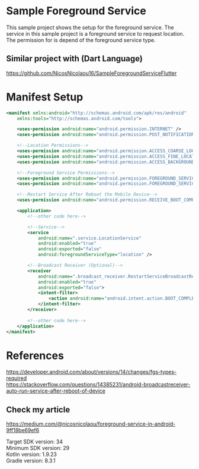# Sample Foreground Service
This sample project shows the setup for the foreground service. The service in this sample project is a foreground service to request location.
The permission for <uses-permission android:name="android.permission.FOREGROUND_SERVICE_LOCATION" /> is depend of the foreground service type.

## Similar project with (Dart Language)

https://github.com/NicosNicolaou16/SampleForegroundServiceFlutter <br />

# Manifest Setup
```xml
<manifest xmlns:android="http://schemas.android.com/apk/res/android"
    xmlns:tools="http://schemas.android.com/tools">

    <uses-permission android:name="android.permission.INTERNET" />
    <uses-permission android:name="android.permission.POST_NOTIFICATIONS" />

    <!--Location Permissions-->
    <uses-permission android:name="android.permission.ACCESS_COARSE_LOCATION" />
    <uses-permission android:name="android.permission.ACCESS_FINE_LOCATION" />
    <uses-permission android:name="android.permission.ACCESS_BACKGROUND_LOCATION" />

    <!--Foreground Service Permissions-->
    <uses-permission android:name="android.permission.FOREGROUND_SERVICE" />
    <uses-permission android:name="android.permission.FOREGROUND_SERVICE_LOCATION" />

    <!--Restart Service After Reboot the Mobile Device-->
    <uses-permission android:name="android.permission.RECEIVE_BOOT_COMPLETED" />

    <application>
        <!--other code here-->

        <!--Service-->
        <service
            android:name=".service.LocationService"
            android:enabled="true"
            android:exported="false"
            android:foregroundServiceType="location" />

        <!--Broadcast Receiver (Optional)-->
        <receiver
            android:name=".broadcast_receiver.RestartServiceBroadcastReceiver"
            android:enabled="true"
            android:exported="false">
            <intent-filter>
                <action android:name="android.intent.action.BOOT_COMPLETED" />
            </intent-filter>
        </receiver>
        
        <!--other code here-->
    </application>
</manifest>
```

# References
https://developer.android.com/about/versions/14/changes/fgs-types-required <br />
https://stackoverflow.com/questions/14385231/android-broadcastreceiver-auto-run-service-after-reboot-of-device <br />

## Check my article 
https://medium.com/@nicosnicolaou/foreground-service-in-android-9ff18be69ef6 <br />

Target SDK version: 34 <br />
Minimum SDK version: 29 <br />
Kotlin version: 1.9.23 <br />
Gradle version: 8.3.1 <br />